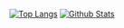 [![Top Langs](https://github-readme-stats.vercel.app/api/top-langs/?username=MilanBarande&exclude_repo=wasis&theme=gruvbox)](https://github.com/anuraghazra/github-readme-stats)
[![Github Stats](https://github-readme-stats.vercel.app/api?username=MilanBarande&hide=stars,issues,contribs&count_private=true&show_icons=true&theme=gruvbox)](https://github.com/anuraghazra/github-readme-stats)

